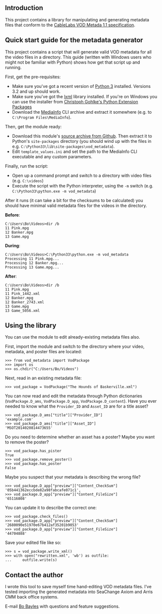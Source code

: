 ## Introduction
This project contains a library for manipulating and generating metadata files
that conform to the [CableLabs VOD Metada 1.1 specification](http://cablelabs.com/specification/cablelabs-video-on-demand-content-specification-version-1-1/).

## Quick start guide for the metadata generator
This project contains a script that will generate valid VOD metadata for all the
video files in a directory. This guide (written with Windows users who might
not be familiar with Python) shows how get that script up and running.

First, get the pre-requisites:
* Make sure you've got a recent version of [Python 3](http://python.org) installed. Versions 3.2 and up should work.
* Make sure you've got the [lxml](http://lxml.de) library installed. If you're on Windows you can use the installer from [Christoph Gohlke's Python Extension Packages](http://www.lfd.uci.edu/~gohlke/pythonlibs/#lxml)
* Download the [MediaInfo](http://mediaarea.net/en/MediaInfo) CLI archive and extract it somewhere (e.g. to `C:\Program Files\MediaInfo`).

Then, get the module ready:
* Download this module's [source archive from Github](http://github.com/bbayles/vod_metadata/zipball/master/). Then extract it to Python's `site-packages` directory (you should wind up with the files in e.g. `C:\Python33\lib\site-packages\vod_metadata`).
* Edit `template_values.ini` and set the path to the MediaInfo CLI executable and any custom parameters.

Finally, run the script:
* Open up a command prompt and switch to a directory with video files (e.g. `C:\videos`)
* Execute the script with the Python interpreter, using the `-m` switch (e.g. `C:\Python33\python.exe -m vod_metadata`)

After it runs (it can take a bit for the checksums to be calculated) you should have minimal valid metadata files for the videos in the directory.

**Before**:
```
C:\Users\Bo\Videos>dir /b
11 Pink.mpg
12 Banker.mpg
13 Game.mpg
```

**During**:
```
C:\Users\Bo\Videos>C:\Python33\python.exe -m vod_metadata
Processing 11 Pink.mpg...
Processing 12 Banker.mpg...
Processing 13 Game.mpg...
```

**After**:
```
C:\Users\Bo\Videos>dir /b
11 Pink.mpg
11 Pink_1442.xml
12 Banker.mpg
12 Banker_2743.xml
13 Game.mpg
13 Game_5056.xml
```

## Using the library
You can use the module to edit already-existing metadata files also.

First, import the module and switch to the directory where your video, metadata, and poster files are located:
```
>>> from vod_metadata import VodPackage
>>> import os
>>> os.chdir("C:/Users/Bo/Videos")
```

Next, read in an existing metadata file:
```
>>> vod_package = VodPackage("The Hounds of Baskerville.xml")
```

You can now read and edit the metadata through Python dictionaries (`VodPackage.D_ams`, `VodPackage.D_app`, `VodPackage.D_content`). Have you ever needed to know what the `Provider_ID` and `Asset_ID` are for a title asset?
```
>>> vod_package.D_ams["title"]["Provider_ID"]
'example.com'
>>> vod_package.D_ams["title"]["Asset_ID"]
'MSOT2014020814473655'
```


Do you need to determine whether an asset has a poster? Maybe you want to remove the poster?
```
>>> vod_package.has_pister
True
>>> vod_package.remove_poster()
>>> vod_package.has_poster
False
```

Maybe you suspect that your metadata is describing the wrong file?
```
>>> vod_package.D_app["preview"]["Content_CheckSum"]
'05b441362eccbde82a98fabcafe071c1',
>>> vod_package.D_app["preview"]["Content_FileSize"]
'65116808'
```

You can update it to describe the correct one:
```
>>> vod_package.check_files()
>>> vod_package.D_app["preview"]["Content_CheckSum"]
'2680090e51970e67b412af35201b9053'
>>> vod_package.D_app["preview"]["Content_FileSize"]
'44704888'
```

Save your edited file like so:
```
>>> s = vod_package.write_xml()
>>> with open("rewritten.xml", 'wb') as outfile:
...     outfile.write(s)
```

## Contact the author
I wrote this tool to save myself time hand-editing VOD metadata files.
I've tested importing the generated metadata into SeaChange Axiom and Arris CMM
back office systems.

E-mail [Bo Bayles](bbayles+github@gmail.com) with questions and feature suggestions.

